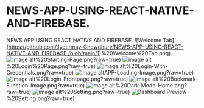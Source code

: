 # NEWS-APP-USING-REACT-NATIVE-AND-FIREBASE.
NEWS APP USING REACT NATIVE AND FIREBASE.
![Welcome Tab].(https://github.com/Jyotirmay-Chowdhury/NEWS-APP-USING-REACT-NATIVE-AND-FIREBASE./blob/main/1)%20Welcome%20Tab.png).
![image alt](https://github.com/Jyotirmay-Chowdhury/NEWS-APP-USING-REACT-NATIVE-AND-FIREBASE./blob/main/2)%20Starting-Page.png?raw=true)
![image alt](https://github.com/Jyotirmay-Chowdhury/NEWS-APP-USING-REACT-NATIVE-AND-FIREBASE./blob/main/3)%20Login%20Page.png?raw=true)
![image alt](https://github.com/Jyotirmay-Chowdhury/NEWS-APP-USING-REACT-NATIVE-AND-FIREBASE./blob/main/4)%20Login-With-Credentials.png?raw=true)
![image alt](https://github.com/Jyotirmay-Chowdhury/NEWS-APP-USING-REACT-NATIVE-AND-FIREBASE./blob/main/5)APP-Loading-Image.png?raw=true)
![image alt](https://github.com/Jyotirmay-Chowdhury/NEWS-APP-USING-REACT-NATIVE-AND-FIREBASE./blob/main/6)%20Login-Frontpage.png?raw=true)
![image alt](https://github.com/Jyotirmay-Chowdhury/NEWS-APP-USING-REACT-NATIVE-AND-FIREBASE./blob/main/7)%20Bookmark-Function-Image.png?raw=true)
![image alt](https://github.com/Jyotirmay-Chowdhury/NEWS-APP-USING-REACT-NATIVE-AND-FIREBASE./blob/main/8)%20Dark-Mode-Home.png?raw=true)
![image alt](https://github.com/Jyotirmay-Chowdhury/NEWS-APP-USING-REACT-NATIVE-AND-FIREBASE./blob/main/9)%20Setting.png?raw=true)
![Dashboard Preview](https://github.com/Jyotirmay-Chowdhury/NEWS-APP-USING-REACT-NATIVE-AND-FIREBASE./blob/main/9)%20Setting.png?raw=true)

